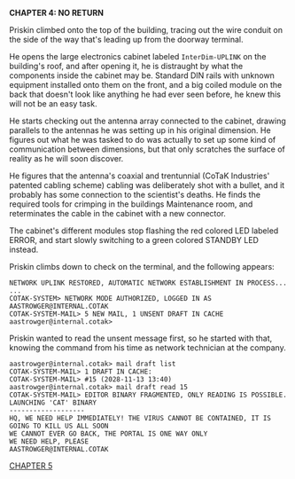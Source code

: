 **CHAPTER 4: NO RETURN**

Priskin climbed onto the top of the building, tracing out the wire conduit on the side of the way that's leading up from the doorway terminal.

He opens the large electronics cabinet labeled ```InterDim-UPLINK``` on the building's roof, and after opening it, he is distraught by what the components inside the cabinet may be. Standard DIN rails with unknown equipment installed onto them on the front, and a big coiled module on the back that doesn't look like anything he had ever seen before, he knew this will not be an easy task.

He starts checking out the antenna array connected to the cabinet, drawing parallels to the antennas he was setting up in his original dimension. He figures out what he was tasked to do was actually to set up some kind of communication between dimensions, but that only scratches the surface of reality as he will soon discover.

He figures that the antenna's coaxial and trentunnial (CoTaK Industries' patented cabling scheme) cabling was deliberately shot with a bullet, and it probably has some connection to the scientist's deaths. He finds the required tools for crimping in the buildings Maintenance room, and reterminates the cable in the cabinet with a new connector.

The cabinet's different modules stop flashing the red colored LED labeled ERROR, and start slowly switching to a green colored STANDBY LED instead.

Priskin climbs down to check on the terminal, and the following appears:

```
NETWORK UPLINK RESTORED, AUTOMATIC NETWORK ESTABLISHMENT IN PROCESS...
...
COTAK-SYSTEM> NETWORK MODE AUTHORIZED, LOGGED IN AS AASTROWGER@INTERNAL.COTAK
COTAK-SYSTEM-MAIL> 5 NEW MAIL, 1 UNSENT DRAFT IN CACHE
aastrowger@internal.cotak> 
```

Priskin wanted to read the unsent message first, so he started with that, knowing the command from his time as network technician at the company.

```
aastrowger@internal.cotak> mail draft list
COTAK-SYSTEM-MAIL> 1 DRAFT IN CACHE:
COTAK-SYSTEM-MAIL> #15 (2028-11-13 13:40)
aastrowger@internal.cotak> mail draft read 15
COTAK-SYSTEM-MAIL> EDITOR BINARY FRAGMENTED, ONLY READING IS POSSIBLE. LAUNCHING 'CAT' BINARY
-------------------
HQ, WE NEED HELP IMMEDIATELY! THE VIRUS CANNOT BE CONTAINED, IT IS GOING TO KILL US ALL SOON
WE CANNOT EVER GO BACK, THE PORTAL IS ONE WAY ONLY
WE NEED HELP, PLEASE
AASTROWGER@INTERNAL.COTAK
```

[CHAPTER 5](chapter5.md)
